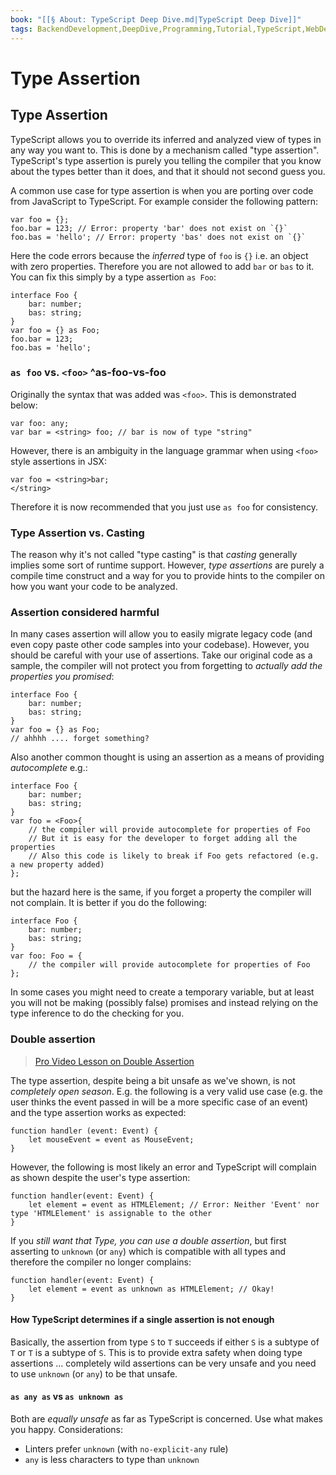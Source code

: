 ```yaml
---
book: "[[§ About꞉ TypeScript Deep Dive.md|TypeScript Deep Dive]]"
tags: BackendDevelopment,DeepDive,Programming,Tutorial,TypeScript,WebDevelopment
---
```


# Type Assertion

## Type Assertion

TypeScript allows you to override its inferred and analyzed view of types in any way you want to. This is done by a mechanism called "type assertion". TypeScript's type assertion is purely you telling the compiler that you know about the types better than it does, and that it should not second guess you.

A common use case for type assertion is when you are porting over code from JavaScript to TypeScript. For example consider the following pattern:

```
var foo = {};
foo.bar = 123; // Error: property 'bar' does not exist on `{}`
foo.bas = 'hello'; // Error: property 'bas' does not exist on `{}`
```

Here the code errors because the _inferred_ type of `foo` is `{}` i.e. an object with zero properties. Therefore you are not allowed to add `bar` or `bas` to it. You can fix this simply by a type assertion `as Foo`:

```
interface Foo {
    bar: number;
    bas: string;
}
var foo = {} as Foo;
foo.bar = 123;
foo.bas = 'hello';
```

### `as foo` vs. `<foo>` ^as-foo-vs-foo

Originally the syntax that was added was `<foo>`. This is demonstrated below:

```
var foo: any;
var bar = <string> foo; // bar is now of type "string"
```

However, there is an ambiguity in the language grammar when using `<foo>` style assertions in JSX:

```
var foo = <string>bar;
</string>
```

Therefore it is now recommended that you just use `as foo` for consistency.

### Type Assertion vs. Casting

The reason why it's not called "type casting" is that _casting_ generally implies some sort of runtime support. However, _type assertions_ are purely a compile time construct and a way for you to provide hints to the compiler on how you want your code to be analyzed.

### Assertion considered harmful

In many cases assertion will allow you to easily migrate legacy code (and even copy paste other code samples into your codebase). However, you should be careful with your use of assertions. Take our original code as a sample, the compiler will not protect you from forgetting to _actually add the properties you promised_:

```
interface Foo {
    bar: number;
    bas: string;
}
var foo = {} as Foo;
// ahhhh .... forget something?
```

Also another common thought is using an assertion as a means of providing _autocomplete_ e.g.:

```
interface Foo {
    bar: number;
    bas: string;
}
var foo = <Foo>{
    // the compiler will provide autocomplete for properties of Foo
    // But it is easy for the developer to forget adding all the properties
    // Also this code is likely to break if Foo gets refactored (e.g. a new property added)
};
```

but the hazard here is the same, if you forget a property the compiler will not complain. It is better if you do the following:

```
interface Foo {
    bar: number;
    bas: string;
}
var foo: Foo = {
    // the compiler will provide autocomplete for properties of Foo
};
```

In some cases you might need to create a temporary variable, but at least you will not be making (possibly false) promises and instead relying on the type inference to do the checking for you.

### Double assertion

> [Pro Video Lesson on Double Assertion](https://www.booleanart.com/course/typescript/double-assertion)

The type assertion, despite being a bit unsafe as we've shown, is not _completely open season_. E.g. the following is a very valid use case (e.g. the user thinks the event passed in will be a more specific case of an event) and the type assertion works as expected:

```
function handler (event: Event) {
    let mouseEvent = event as MouseEvent;
}
```

However, the following is most likely an error and TypeScript will complain as shown despite the user's type assertion:

```
function handler(event: Event) {
    let element = event as HTMLElement; // Error: Neither 'Event' nor type 'HTMLElement' is assignable to the other
}
```

If you _still want that Type, you can use a double assertion_, but first asserting to `unknown` (or `any`) which is compatible with all types and therefore the compiler no longer complains:

```
function handler(event: Event) {
    let element = event as unknown as HTMLElement; // Okay!
}
```

#### How TypeScript determines if a single assertion is not enough

Basically, the assertion from type `S` to `T` succeeds if either `S` is a subtype of `T` or `T` is a subtype of `S`. This is to provide extra safety when doing type assertions ... completely wild assertions can be very unsafe and you need to use `unknown` (or `any`) to be that unsafe.

#### `as any as` vs `as unknown as`

Both are _equally unsafe_ as far as TypeScript is concerned. Use what makes you happy. Considerations:

- Linters prefer `unknown` (with `no-explicit-any` rule)
- `any` is less characters to type than `unknown`